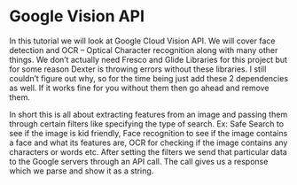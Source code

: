 # Google Vision API

In this tutorial we will look at Google Cloud Vision API. We will cover face detection and OCR – Optical Character recognition along with many other things. We don’t actually need Fresco and Glide Libraries for this project but for some reason Dexter is throwing errors without these libraries. I still couldn’t figure out why, so for the time being just add these 2 dependencies as well. If it works fine for you without them then go ahead and remove them.

In short this is all about extracting features from an image and passing them through certain filters like specifying the type of search. Ex: Safe Search to see if the image is kid friendly, Face recognition to see if the image contains a face and what its features are, OCR for checking if the image contains any characters or words etc. After setting the filters we send that particular data to the Google servers through an API call. The call gives us a response which we parse and show it as a string.


